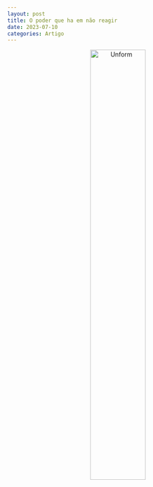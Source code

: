 ```yaml
---
layout: post
title: O poder que ha em não reagir
date: 2023-07-10
categories: Artigo
---
```


<p align="center">
<img src="{{ site.baseurl }}/images/2023-07-10-O-poder-que-ha-em-nao-reagir.png" height="50%" width="50%" alt="Unform" />
</p>


